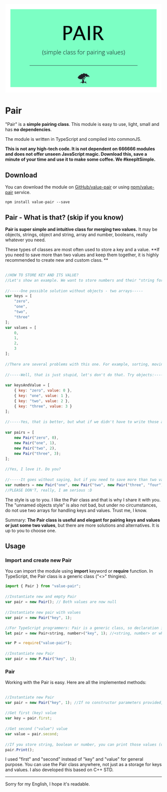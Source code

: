 
![Pair class - banner](images/heading-image.png?raw=true "Pair - simple class for pairing values")

# Pair

"Pair" is a **simple pairing class**. This module is easy to use, light, small and has **no dependencies**.

The module is written in TypeScript and compiled into commonJS. 

**This is not any high-tech code. It is not dependent on 666666 modules and does not offer unseen JavaScript magic. Download this, save a minute of your time and use it to make some coffee. We #keepItSimple.**

## Download

You can download the module on [GitHub/value-pair](https://github.com/drozdik-m/value-pair) or using [npm/value-pair](https://www.npmjs.com/package/value-pair) service.

```
npm install value-pair --save
```

## Pair - What is that? (skip if you know)

**Pair is super simple and intuitive class for merging two values.** It may be objects, strings, object and string, array and number, booleans, really whatever you need. 

These types of classes are most often used to store a key and a value. **If you need to save more than two values and keep them together, it is highly recommended to create new and custom class. **

```javascript

//HOW TO STORE KEY AND ITS VALUE?
//Let's show an example. We want to store numbers and their "string form".

//-----One possible solution without objects - two arrays-----
var keys = [
	"zero",
	"one",
	"two",
	"three"
];
var values = [
	0,
	1,
	2,
	3
];

//There are several problems with this one. For example, sorting, moving and the worst one: difficult modification and adding new features.

//-----Well, that is just stupid, let's don't do that. Try objects:-----

var keysAndValue = [
	{ key: "zero", value: 0 },
	{ key: "one", value: 1 },
	{ key: "two", value: 2 },
	{ key: "three", value: 3 }
];

//-----Yes, that is better, but what if we didn't have to write those annoying "key" and "value" words? What if we add some elegance?-----

var pairs = [
	new Pair("zero", 0),
	new Pair("one", 1),
	new Pair("two", 2),
	new Pair("three", 3);
];

//Yes, I love it. Do you?

//-----It goes without saying, but if you need to save more than two values, DON'T DO THIS-----
var numbers = new Pair("one", new Pair("two", new Pair("three", "four"))); //DON'T
//PLEASE DON'T, really, I am serious :D

```

The style is up to you. I like the Pair class and that is why I share it with you. The "unnamed objects style" is also not bad, but under no circumstances, do not use two arrays for handling keys and values. Trust me, I know.

Summary: **The Pair class is useful and elegant for pairing keys and values or just some two values**, but there are more solutions and alternatives. It is up to you to choose one. 

## Usage

### Import and create new Pair

You can import the module using __import__ keyword or __require__ function. In TypeScript, the Pair class is a generic class ("<>" thingies).

```javascript
import { Pair } from "value-pair";

//Instantiate new and empty Pair
var pair = new Pair(); // Both values are now null

//Instantiate new pair with values
var pair = new Pair("key", 1);

//For TypeScript programmers: Pair is a generic class, so declaration in TypeScript would look like:
let pair = new Pair<string, number>("key", 1); //<string, number> or whatever data type you want to store and work with

```

```javascript
var P = require("value-pair");

//Instantiate new Pair
var pair = new P.Pair("key", 1);

```

### Pair

Working with the Pair is easy. Here are all the implemented methods:

```javascript

//Instantiate new Pair
var pair = new Pair("key", 1); //If no constructor parameters provided, the values are null

//Get first (key) value
var key = pair.first;

//Get second ("value") value
var value = pair.second;

//If you store string, boolean or number, you can print those values (debug)
pair.Print();

```

I used "first" and "second" instead of "key" and "value" for general purpose. You can use the Pair class anywhere, not just as a storage for keys and values. I also developed this based on C++ STD.

___

Sorry for my English, I hope it's readable.